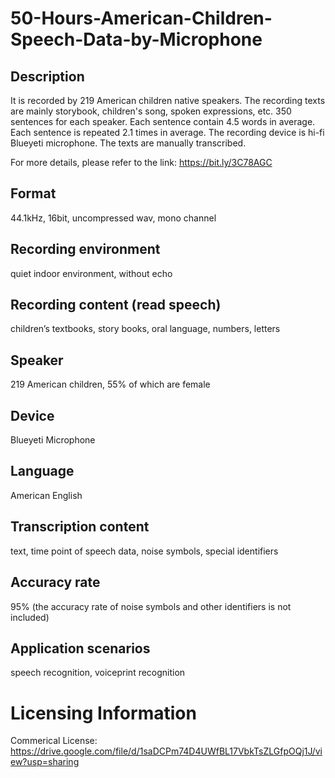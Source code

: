 # 50-Hours-American-Children-Speech-Data-by-Microphone


## Description
It is recorded by 219 American children native speakers. The recording texts are mainly storybook, children's song, spoken expressions, etc. 350 sentences for each speaker. Each sentence contain 4.5 words in average. Each sentence is repeated 2.1 times in average. The recording device is hi-fi Blueyeti microphone. The texts are manually transcribed.

For more details, please refer to the link: https://bit.ly/3C78AGC

## Format
44.1kHz, 16bit, uncompressed wav, mono channel

## Recording environment
quiet indoor environment, without echo

## Recording content (read speech)
children’s textbooks, story books, oral language, numbers, letters

## Speaker
219 American children, 55% of which are female

## Device
Blueyeti Microphone

## Language
American English

## Transcription content
text, time point of speech data, noise symbols, special identifiers

## Accuracy rate
95% (the accuracy rate of noise symbols and other identifiers is not included)

## Application scenarios
speech recognition, voiceprint recognition

# Licensing Information
Commerical License: https://drive.google.com/file/d/1saDCPm74D4UWfBL17VbkTsZLGfpOQj1J/view?usp=sharing
